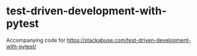 # test-driven-development-with-pytest
Accompanying code for https://stackabuse.com/test-driven-development-with-pytest/
